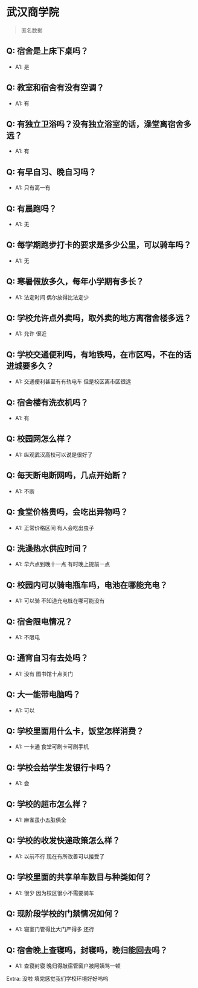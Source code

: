 # 武汉商学院

> 匿名数据

## Q: 宿舍是上床下桌吗？

- A1: 是

## Q: 教室和宿舍有没有空调？

- A1: 有

## Q: 有独立卫浴吗？没有独立浴室的话，澡堂离宿舍多远？

- A1: 有

## Q: 有早自习、晚自习吗？

- A1: 只有高一有

## Q: 有晨跑吗？

- A1: 无

## Q: 每学期跑步打卡的要求是多少公里，可以骑车吗？

- A1: 无

## Q: 寒暑假放多久，每年小学期有多长？

- A1: 法定时间 偶尔放得比法定少

## Q: 学校允许点外卖吗，取外卖的地方离宿舍楼多远？

- A1: 允许 很近

## Q: 学校交通便利吗，有地铁吗，在市区吗，不在的话进城要多久？

- A1: 交通便利甚至有有轨电车 但是校区离市区很远

## Q: 宿舍楼有洗衣机吗？

- A1: 有

## Q: 校园网怎么样？

- A1: 纵观武汉高校可以说是很好了

## Q: 每天断电断网吗，几点开始断？

- A1: 不断

## Q: 食堂价格贵吗，会吃出异物吗？

- A1: 正常价格区间 有人会吃出虫子

## Q: 洗澡热水供应时间？

- A1: 早六点到晚十一点 有时晚上提前一点

## Q: 校园内可以骑电瓶车吗，电池在哪能充电？

- A1: 可以骑 不知道充电桩在哪可能没有

## Q: 宿舍限电情况？

- A1: 不限电

## Q: 通宵自习有去处吗？

- A1: 没有 图书馆十点关门

## Q: 大一能带电脑吗？

- A1: 可以

## Q: 学校里面用什么卡，饭堂怎样消费？

- A1: 一卡通 食堂可刷卡可刷手机

## Q: 学校会给学生发银行卡吗？

- A1: 会

## Q: 学校的超市怎么样？

- A1: 麻雀虽小五脏俱全

## Q: 学校的收发快递政策怎么样？

- A1: 以前不行 现在有所改善可以接受了

## Q: 学校里面的共享单车数目与种类如何？

- A1: 很少 因为校区很小不需要骑车

## Q: 现阶段学校的门禁情况如何？

- A1: 寝室门管得比大门严得多 还行

## Q: 宿舍晚上查寝吗，封寝吗，晚归能回去吗？

- A1: 查寝封寝 晚归得敲宿管窗户被阿姨骂一顿

Extra: 没啦 填完感觉我们学校环境好好呜呜